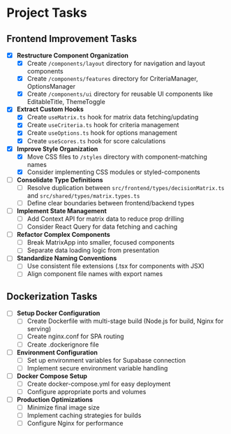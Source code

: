 # Project Tasks

## Frontend Improvement Tasks

- [x] **Restructure Component Organization**
  - [x] Create `/components/layout` directory for navigation and layout components
  - [x] Create `/components/features` directory for CriteriaManager, OptionsManager
  - [x] Create `/components/ui` directory for reusable UI components like EditableTitle, ThemeToggle

- [x] **Extract Custom Hooks**
  - [x] Create `useMatrix.ts` hook for matrix data fetching/updating
  - [x] Create `useCriteria.ts` hook for criteria management
  - [x] Create `useOptions.ts` hook for options management
  - [x] Create `useScores.ts` hook for score calculations

- [x] **Improve Style Organization**
  - [x] Move CSS files to `/styles` directory with component-matching names
  - [x] Consider implementing CSS modules or styled-components

- [ ] **Consolidate Type Definitions**
  - [ ] Resolve duplication between `src/frontend/types/decisionMatrix.ts` and `src/shared/types/matrix.types.ts`
  - [ ] Define clear boundaries between frontend/backend types

- [ ] **Implement State Management**
  - [ ] Add Context API for matrix data to reduce prop drilling
  - [ ] Consider React Query for data fetching and caching

- [ ] **Refactor Complex Components**
  - [ ] Break MatrixApp into smaller, focused components
  - [ ] Separate data loading logic from presentation

- [ ] **Standardize Naming Conventions**
  - [ ] Use consistent file extensions (.tsx for components with JSX)
  - [ ] Align component file names with export names

## Dockerization Tasks

- [ ] **Setup Docker Configuration**
  - [ ] Create Dockerfile with multi-stage build (Node.js for build, Nginx for serving)
  - [ ] Create nginx.conf for SPA routing
  - [ ] Create .dockerignore file

- [ ] **Environment Configuration**
  - [ ] Set up environment variables for Supabase connection
  - [ ] Implement secure environment variable handling

- [ ] **Docker Compose Setup**
  - [ ] Create docker-compose.yml for easy deployment
  - [ ] Configure appropriate ports and volumes

- [ ] **Production Optimizations**
  - [ ] Minimize final image size
  - [ ] Implement caching strategies for builds
  - [ ] Configure Nginx for performance